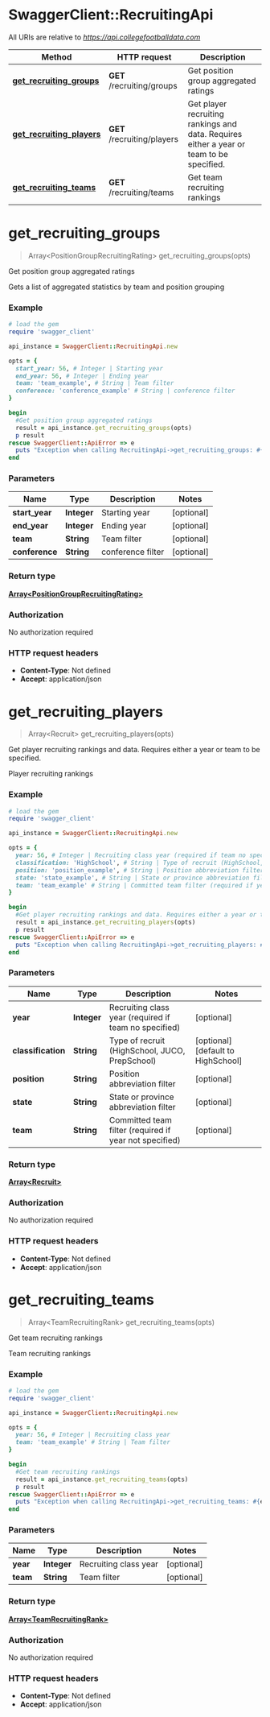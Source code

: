 # SwaggerClient::RecruitingApi

All URIs are relative to *https://api.collegefootballdata.com*

Method | HTTP request | Description
------------- | ------------- | -------------
[**get_recruiting_groups**](RecruitingApi.md#get_recruiting_groups) | **GET** /recruiting/groups | Get position group aggregated ratings
[**get_recruiting_players**](RecruitingApi.md#get_recruiting_players) | **GET** /recruiting/players | Get player recruiting rankings and data. Requires either a year or team to be specified.
[**get_recruiting_teams**](RecruitingApi.md#get_recruiting_teams) | **GET** /recruiting/teams | Get team recruiting rankings


# **get_recruiting_groups**
> Array&lt;PositionGroupRecruitingRating&gt; get_recruiting_groups(opts)

Get position group aggregated ratings

Gets a list of aggregated statistics by team and position grouping

### Example
```ruby
# load the gem
require 'swagger_client'

api_instance = SwaggerClient::RecruitingApi.new

opts = { 
  start_year: 56, # Integer | Starting year
  end_year: 56, # Integer | Ending year
  team: 'team_example', # String | Team filter
  conference: 'conference_example' # String | conference filter
}

begin
  #Get position group aggregated ratings
  result = api_instance.get_recruiting_groups(opts)
  p result
rescue SwaggerClient::ApiError => e
  puts "Exception when calling RecruitingApi->get_recruiting_groups: #{e}"
end
```

### Parameters

Name | Type | Description  | Notes
------------- | ------------- | ------------- | -------------
 **start_year** | **Integer**| Starting year | [optional] 
 **end_year** | **Integer**| Ending year | [optional] 
 **team** | **String**| Team filter | [optional] 
 **conference** | **String**| conference filter | [optional] 

### Return type

[**Array&lt;PositionGroupRecruitingRating&gt;**](PositionGroupRecruitingRating.md)

### Authorization

No authorization required

### HTTP request headers

 - **Content-Type**: Not defined
 - **Accept**: application/json



# **get_recruiting_players**
> Array&lt;Recruit&gt; get_recruiting_players(opts)

Get player recruiting rankings and data. Requires either a year or team to be specified.

Player recruiting rankings

### Example
```ruby
# load the gem
require 'swagger_client'

api_instance = SwaggerClient::RecruitingApi.new

opts = { 
  year: 56, # Integer | Recruiting class year (required if team no specified)
  classification: 'HighSchool', # String | Type of recruit (HighSchool, JUCO, PrepSchool)
  position: 'position_example', # String | Position abbreviation filter
  state: 'state_example', # String | State or province abbreviation filter
  team: 'team_example' # String | Committed team filter (required if year not specified)
}

begin
  #Get player recruiting rankings and data. Requires either a year or team to be specified.
  result = api_instance.get_recruiting_players(opts)
  p result
rescue SwaggerClient::ApiError => e
  puts "Exception when calling RecruitingApi->get_recruiting_players: #{e}"
end
```

### Parameters

Name | Type | Description  | Notes
------------- | ------------- | ------------- | -------------
 **year** | **Integer**| Recruiting class year (required if team no specified) | [optional] 
 **classification** | **String**| Type of recruit (HighSchool, JUCO, PrepSchool) | [optional] [default to HighSchool]
 **position** | **String**| Position abbreviation filter | [optional] 
 **state** | **String**| State or province abbreviation filter | [optional] 
 **team** | **String**| Committed team filter (required if year not specified) | [optional] 

### Return type

[**Array&lt;Recruit&gt;**](Recruit.md)

### Authorization

No authorization required

### HTTP request headers

 - **Content-Type**: Not defined
 - **Accept**: application/json



# **get_recruiting_teams**
> Array&lt;TeamRecruitingRank&gt; get_recruiting_teams(opts)

Get team recruiting rankings

Team recruiting rankings

### Example
```ruby
# load the gem
require 'swagger_client'

api_instance = SwaggerClient::RecruitingApi.new

opts = { 
  year: 56, # Integer | Recruiting class year
  team: 'team_example' # String | Team filter
}

begin
  #Get team recruiting rankings
  result = api_instance.get_recruiting_teams(opts)
  p result
rescue SwaggerClient::ApiError => e
  puts "Exception when calling RecruitingApi->get_recruiting_teams: #{e}"
end
```

### Parameters

Name | Type | Description  | Notes
------------- | ------------- | ------------- | -------------
 **year** | **Integer**| Recruiting class year | [optional] 
 **team** | **String**| Team filter | [optional] 

### Return type

[**Array&lt;TeamRecruitingRank&gt;**](TeamRecruitingRank.md)

### Authorization

No authorization required

### HTTP request headers

 - **Content-Type**: Not defined
 - **Accept**: application/json



